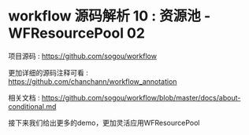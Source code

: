 # workflow 源码解析 10 : 资源池 - WFResourcePool 02

项目源码 : https://github.com/sogou/workflow

更加详细的源码注释可看 : https://github.com/chanchann/workflow_annotation

相关文档 : https://github.com/sogou/workflow/blob/master/docs/about-conditional.md

接下来我们给出更多的demo，更加灵活应用WFResourcePool

## 